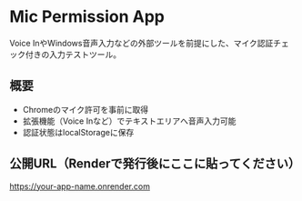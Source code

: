 # Mic Permission App

Voice InやWindows音声入力などの外部ツールを前提にした、マイク認証チェック付きの入力テストツール。

## 概要

- Chromeのマイク許可を事前に取得
- 拡張機能（Voice Inなど）でテキストエリアへ音声入力可能
- 認証状態はlocalStorageに保存

## 公開URL（Renderで発行後にここに貼ってください）

https://your-app-name.onrender.com
